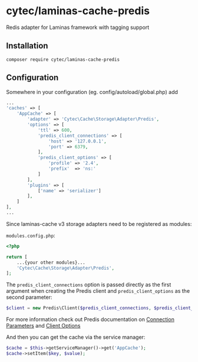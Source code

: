 # cytec/laminas-cache-predis
Redis adapter for Laminas framework with tagging support

Installation
---
```
composer require cytec/laminas-cache-predis
```

Configuration
---

Somewhere in your configuration (eg. config/autoload/global.php) add

```php
...
'caches' => [
    'AppCache' => [
        'adapter' => 'Cytec\Cache\Storage\Adapter\Predis',
        'options' => [
            'ttl' => 600,
            'predis_client_connections' => [
                'host' => '127.0.0.1',
                'port' => 6379,
            ],
            'predis_client_options' => [
                'profile' => '2.4',
                'prefix'  => 'ns:'
            ]
        ],
        'plugins' => [
            ['name' => 'serializer']
        ],
    ]
],
...
```

Since laminas-cache v3 storage adapters need to be registered as modules:

`modules.config.php`:

```php
<?php

return [
    ...{your other modules}...
    'Cytec\Cache\Storage\Adapter\Predis',
];
```

The `predis_client_connections` option is passed directly as the first argument when creating the Predis client and
`predis_client_options` as the second parameter:

```php
$client = new Predis\Client($predis_client_connections, $predis_client_options);
```

For more information check out Predis documentation on [Connection Parameters](https://github.com/nrk/predis/wiki/Connection-Parameters) and [Client Options](https://github.com/nrk/predis/wiki/Client-Options)

And then you can get the cache via the service manager:

```php
$cache = $this->getServiceManager()->get('AppCache');
$cache->setItem($key, $value);
```

